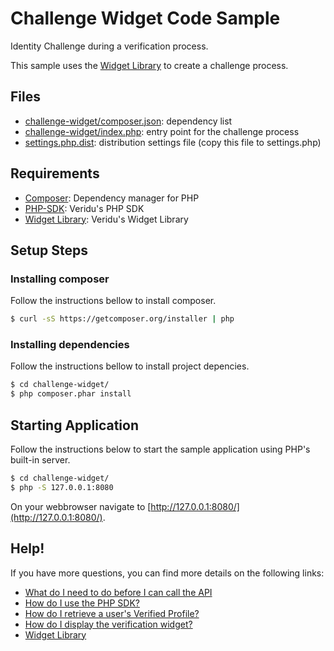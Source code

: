 # Challenge Widget Code Sample
Identity Challenge during a verification process.

This sample uses the [Widget Library](https://veridu.com/wiki/Widget_Library) to create a challenge process.

## Files
 * [challenge-widget/composer.json](composer.json): dependency list
 * [challenge-widget/index.php](index.php): entry point for the challenge process
 * [settings.php.dist](../settings.php.dist): distribution settings file (copy this file to settings.php)

## Requirements
 * [Composer](https://getcomposer.org/): Dependency manager for PHP
 * [PHP-SDK](https://github.com/veridu/veridu-php-1.0): Veridu's PHP SDK
 * [Widget Library](https://veridu.com/wiki/Widget_Library): Veridu's Widget Library

## Setup Steps

### Installing composer
Follow the instructions bellow to install composer.
```bash
$ curl -sS https://getcomposer.org/installer | php
```

### Installing dependencies
Follow the instructions bellow to install project depencies.
```bash
$ cd challenge-widget/
$ php composer.phar install
```

## Starting Application
Follow the instructions below to start the sample application using PHP's built-in server.
```bash
$ cd challenge-widget/
$ php -S 127.0.0.1:8080
```

On your webbrowser navigate to [http://127.0.0.1:8080/](http://127.0.0.1:8080/).

## Help!
If you have more questions, you can find more details on the following links:
 * [What do I need to do before I can call the API](https://veridu.com/wiki/What_do_I_need_to_do_before_I_can_call_the_API)
 * [How do I use the PHP SDK?](https://veridu.com/wiki/How_do_I_use_the_PHP_SDK%3F)
 * [How do I retrieve a user's Verified Profile?](https://veridu.com/wiki/How_do_I_retrieve_a_user%27s_Verified_Profile%3F)
 * [How do I display the verification widget?](https://veridu.com/wiki/How_do_I_display_the_verification_widget%3F)
 * [Widget Library](https://veridu.com/wiki/Widget_Library)
